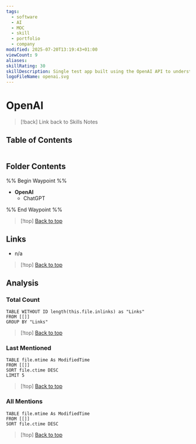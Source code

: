 ```yaml
---
tags:
  - software
  - AI
  - MOC
  - skill
  - portfolio
  - company
modified: 2025-07-20T13:19:43+01:00
viewCount: 9
aliases: 
skillRating: 30
skillDescription: Single test app built using the OpenAI API to understand how to connect to it but proficient and writing efficient prompts.
logoFileName: openai.svg
---
```


# OpenAI

> [!back] Link back to <span class="theme-link">Skills Notes</span>

## Table of Contents

```table-of-contents
```

## Folder Contents

%% Begin Waypoint %%
- **<span class="theme-link">OpenAI</span>**
	- <span class="theme-link">ChatGPT</span>

%% End Waypoint %%

>[!top] [Back to top](#Table%20of%20Contents)

## Links

- n/a

>[!top] [Back to top](#Table%20of%20Contents)

## Analysis

### Total Count

```dataview
TABLE WITHOUT ID length(this.file.inlinks) as "Links"
FROM [[]]
GROUP BY "Links"
```

>[!top] [Back to top](#Table%20of%20Contents)

### Last Mentioned

```dataview
TABLE file.mtime As ModifiedTime
FROM [[]]
SORT file.ctime DESC
LIMIT 5
```

>[!top] [Back to top](#Table%20of%20Contents)

### All Mentions

```dataview
TABLE file.mtime As ModifiedTime
FROM [[]]
SORT file.ctime DESC
```

>[!top] [Back to top](#Table%20of%20Contents)